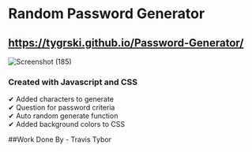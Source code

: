 # Random Password Generator
##  https://tygrski.github.io/Password-Generator/
![Screenshot (185)](https://user-images.githubusercontent.com/77369211/131260567-f2651b9d-2f2a-42cc-bb8c-1abc3cdae5d4.png)

### Created with Javascript and CSS<br/> 
✔ Added characters to generate<br/> 
✔ Question for password criteria<br/> 
✔ Auto random generate function<br/> 
✔ Added background colors to CSS

##Work Done By - Travis Tybor
